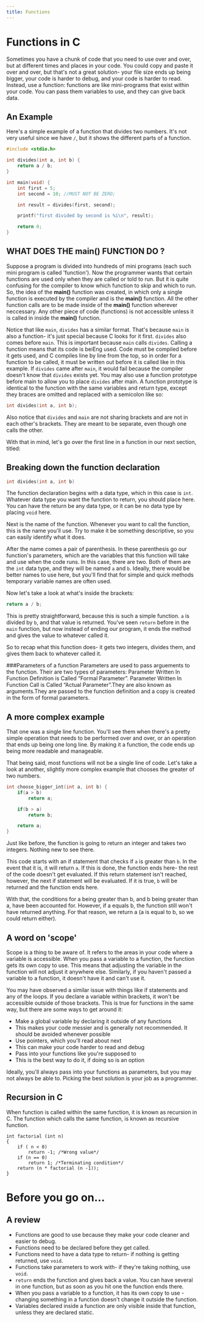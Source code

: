 ```yaml
---
title: Functions
---
```

# Functions in C
Sometimes you have a chunk of code that you need to use over and over, but at different times and places in your code. You could copy and paste it over and over, but that's not a great solution- your file size ends up being bigger, your code is harder to debug, and your code is harder to read. Instead, use a function: functions are like mini-programs that exist within your code. You can pass them variables to use, and they can give back data.
## An Example
Here's a simple example of a function that divides two numbers. It's not very useful since we have `/`, but it shows the different parts of a function.
```C
#include <stdio.h>

int divides(int a, int b) {
    return a / b;
}

int main(void) {
    int first = 5;
    int second = 10; //MUST NOT BE ZERO;

    int result = divides(first, second);

    printf("first divided by second is %i\n", result);

    return 0;
}
```
## WHAT DOES THE main() FUNCTION DO ?
Suppose a program is divided into hundreds of mini programs (each such mini program is called 'function'). Now the programmer wants that certain functions are used only when they are called or told to run. But it is quite confusing for the compiler to know which function to skip and which to run. So, the idea of the <b>main()</b> function was created, in which only a single function is executed by the compiler and is the <b>main()</b> function. All the other function calls are to be made inside of the <b>main()</b> function wherever neccessary. Any other piece of code (functions) is not accessible unless it is called in inside the <b>main()</b> function.

Notice that like `main`, `divides` has a similar format. That's because `main` is also a function- it's just special because C looks for it first. `divides` also comes before `main`. This is important because `main` calls `divides`. Calling a function means that its code is beiEng used. Code must be compiled before it gets used, and C compiles line by line from the top, so in order for a function to be called, it must be written out before it is called like in this example. If `divides` came after `main`, it would fail because the compiler doesn't know that `divides` exists yet. You may also use a function prototype before main to allow you to place `divides` after main. A function prototype is identical to the function with the same variables and return type, except they braces are omitted and replaced with a semicolon like so:
```C
int divides(int a, int b);
```

Also notice that `divides` and `main` are not sharing brackets and are not in each other's brackets. They are meant to be separate, even though one calls the other.

With that in mind, let's go over the first line in a function in our next section, titled:

## Breaking down the function declaration

```C
int divides(int a, int b)
```
The function declaration begins with a data type, which in this case is `int`. Whatever data type you want the function to return, you should place here. You can have the return be any data type, or it can be no data type by placing `void` here.

Next is the name of the function. Whenever you want to call the function, this is the name you'll use. Try to make it be something descriptive, so you can easily identify what it does.

After the name comes a pair of parenthesis. In these parenthesis go our function's parameters, which are the variables that this function will take and use when the code runs. In this case, there are two. Both of them are the `int` data type, and they will be named `a` and `b`. Ideally, there would be better names to use here, but you'll find that for simple and quick methods temporary variable names are often used.

Now let's take a look at what's inside the brackets:
```C
return a / b;
```
This is pretty straightforward, because this is such a simple function. `a` is divided by `b`, and that value is returned. You've seen `return` before in the `main` function, but now instead of ending our program, it ends the method and gives the value to whatever called it.

So to recap what this function does- it gets two integers, divides them, and gives them back to whatever called it.

###Parameters of a function
Parameters are used to pass arguements to the function.
Their are two types of parameters:
Parameter Written In Function Definition is Called “Formal Parameter”.
Parameter Written In Function Call is Called “Actual Parameter”.They are also known as arguments.They are passed to the function definition and a copy is created in the form of formal parameters.


## A more complex example
That one was a single line function. You'll see them when there's a pretty simple operation that needs to be performed over and over, or an operation that ends up being one long line. By making it a function, the code ends up being more readable and manageable.

That being said, most functions will not be a single line of code. Let's take a look at another, slightly more complex example that chooses the greater of two numbers.
```C
int choose_bigger_int(int a, int b) {
    if(a > b)
        return a;

    if(b > a)
        return b;

    return a;
}
```
Just like before, the function is going to return an integer and takes two integers. Nothing new to see there.

This code starts with an if statement that checks if `a` is greater than `b`. In the event that it is, it will return `a`. If this is done, the function ends here- the rest of the code doesn't get evaluated. If this return statement isn't reached, however, the next if statement will be evaluated. If it is true, `b` will be returned and the function ends here.

With that, the conditions for a being greater than b, and b being greater than a, have been accounted for. However, if a equals b, the function still won't have returned anything. For that reason, we return a (a is equal to b, so we could return either).

## A word on 'scope'
Scope is a thing to be aware of. It refers to the areas in your code where a variable is accessible. When you pass a variable to a function, the function gets its own copy to use. This means that adjusting the variable in the function will not adjust it anywhere else. Similarly, if you haven't passed a variable to a function, it doesn't have it and can't use it.

You may have observed a similar issue with things like if statements and any of the loops. If you declare a variable within brackets, it won't be accessible outside of those brackets. This is true for functions in the same way, but there are some ways to get around it:
* Make a global variable by declaring it outside of any functions
 * This makes your code messier and is generally not recommended. It should be avoided whenever possible
* Use pointers, which you'll read about next
 * This can make your code harder to read and debug
* Pass into your functions like you're supposed to
 * This is the best way to do it, if doing so is an option

Ideally, you'll always pass into your functions as parameters, but you may not always be able to. Picking the best solution is your job as a programmer.

## Recursion in C
When function is called within the same function, it is known as recursion in C. The function which calls the same function, is known as recursive function.
```
int factorial (int n)
{
    if ( n < 0)
        return -1; /*Wrong value*/
    if (n == 0)
        return 1; /*Terminating condition*/
    return (n * factorial (n -1));
}   
```

# Before you go on...
## A review
* Functions are good to use because they make your code cleaner and easier to debug.
* Functions need to be declared before they get called.
* Functions need to have a data type to return- if nothing is getting returned, use `void`.
* Functions take parameters to work with- if they're taking nothing, use `void`.
* `return` ends the function and gives back a value. You can have several in one function, but as soon as you hit one the function ends there.
* When you pass a variable to a function, it has its own copy to use - changing something in a function doesn't change it outside the function.
* Variables declared inside a function are only visible inside that function, unless they are declared static.
